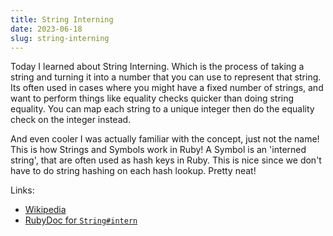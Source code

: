 ```yaml
---
title: String Interning
date: 2023-06-18
slug: string-interning
---
```


Today I learned about String Interning. Which is the process of taking a string and turning it into a number that you can use to represent that string. Its often used in cases where you might have a fixed number of strings, and want to perform things like equality checks quicker than doing string equality. You can map each string to a unique integer then do the equality check on the integer instead.

And even cooler I was actually familiar with the concept, just not the name! This is how Strings and Symbols work in Ruby! A Symbol is an 'interned string', that are often used as hash keys in Ruby. This is nice since we don't have to do string hashing on each hash lookup. Pretty neat!

Links:

- [Wikipedia](https://en.wikipedia.org/wiki/String_interning)
- [RubyDoc for `String#intern`](https://www.rubydoc.info/stdlib/core/String:intern)
